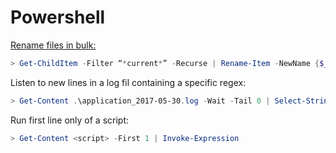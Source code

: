 # Powershell

[Rename files in bulk:](https://blogs.technet.microsoft.com/heyscriptingguy/2013/11/22/use-powershell-to-rename-files-in-bulk/)

```powershell
> Get-ChildItem -Filter “*current*” -Recurse | Rename-Item -NewName {$_.name -replace ‘current’,’old’ }
```

Listen to new lines in a log fil containing a specific regex:

```powershell
> Get-Content .\application_2017-05-30.log -Wait -Tail 0 | Select-String '.+(UserRepository).+'
```

Run first line only of a script:

```powershell
> Get-Content <script> -First 1 | Invoke-Expression
```

